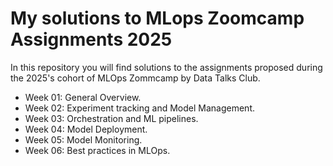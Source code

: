# My solutions to MLops Zoomcamp Assignments 2025

In this repository you will find solutions to the assignments proposed during the 2025's cohort of MLOps Zommcamp by Data Talks Club.

- Week 01: General Overview.
- Week 02: Experiment tracking and Model Management.
- Week 03: Orchestration and ML pipelines.
- Week 04: Model Deployment.
- Week 05: Model Monitoring.
- Week 06: Best practices in MLOps.
